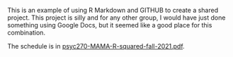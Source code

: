 This is an example of using R Markdown and GITHUB to create a shared project.  This project is silly and for any other group, I would have just done something using Google Docs, but it seemed like a good place for this combination. 

The schedule is in [psyc270-MAMA-R-squared-fall-2021.pdf](psyc270-MAMA-R-squared-fall-2021.pdf).
